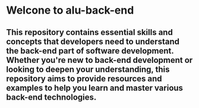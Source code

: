 # Welcone to alu-back-end

## This repository contains essential skills and concepts that developers need to understand the back-end part of software development. Whether you're new to back-end development or looking to deepen your understanding, this repository aims to provide resources and examples to help you learn and master various back-end technologies.

